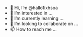 - 👋 Hi, I’m @hallo1ixhsoa
- 👀 I’m interested in ...
- 🌱 I’m currently learning ...
- 💞️ I’m looking to collaborate on ...
- 📫 How to reach me ...

<!---
hallo1ixhsoa/hallo1ixhsoa is a ✨ special ✨ repository because its `README.md` (this file) appears on your GitHub profile.
You can click the Preview link to take a look at your changes.
--->
